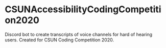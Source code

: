 # CSUNAccessibilityCodingCompetition2020
Discord bot to create transcripts of voice channels for hard of hearing users. Created for CSUN Coding Competition 2020.

